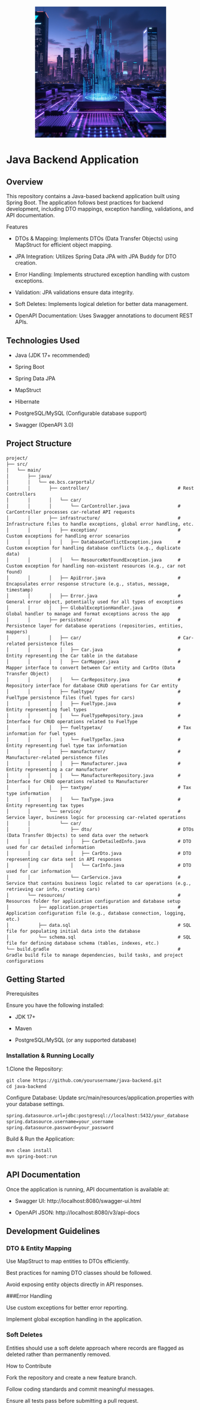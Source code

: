 <div>
  <p align="center">
    <img src="https://github.com/mmeest/Car-Portal/blob/main/java.jpg" height="350px">
  </p>
</div>

# Java Backend Application

##  Overview

This repository contains a Java-based backend application built using Spring Boot. The application follows best practices for backend development, including DTO mappings, exception handling, validations, and API documentation.

Features

* DTOs & Mapping: Implements DTOs (Data Transfer Objects) using MapStruct for efficient object mapping.

* JPA Integration: Utilizes Spring Data JPA with JPA Buddy for DTO creation.

* Error Handling: Implements structured exception handling with custom exceptions.

* Validation: JPA validations ensure data integrity.

* Soft Deletes: Implements logical deletion for better data management.

* OpenAPI Documentation: Uses Swagger annotations to document REST APIs.

## Technologies Used

* Java (JDK 17+ recommended)

* Spring Boot

* Spring Data JPA

* MapStruct

* Hibernate

* PostgreSQL/MySQL (Configurable database support)

* Swagger (OpenAPI 3.0)

## Project Structure

```
project/
├── src/
│   └── main/
│       ├── java/
│       │   └── ee.bcs.carportal/
│       │       ├── controller/                                 # Rest Controllers
│       │       │   └── car/
│       │       │       └── CarController.java                  # CarController processes car-related API requests
│       │       ├── infrastructure/                             # Infrastructure files to handle exceptions, global error handling, etc.
│       │       │   ├── exception/                              # Custom exceptions for handling error scenarios
│       │       │   │   ├── DatabaseConflictException.java      # Custom exception for handling database conflicts (e.g., duplicate data)
│       │       │   │   └── ResourceNotFoundException.java      # Custom exception for handling non-existent resources (e.g., car not found)
│       │       │   ├── ApiError.java                           # Encapsulates error response structure (e.g., status, message, timestamp)
│       │       │   ├── Error.java                              # General error object, potentially used for all types of exceptions
│       │       │   ├── GlobalExceptionHandler.java             # Global handler to manage and format exceptions across the app
│       │       ├── persistence/                                # Persistence layer for database operations (repositories, entities, mappers)
│       │       │   ├── car/                                    # Car-related persistence files
│       │       │   │   ├── Car.java                            # Entity representing the Car table in the database
│       │       │   │   ├── CarMapper.java                      # Mapper interface to convert between Car entity and CarDto (Data Transfer Object)
│       │       │   │   └── CarRepository.java                  # Repository interface for database CRUD operations for Car entity
│       │       │   ├── fueltype/                               # FuelType persistence files (fuel types for cars)
│       │       │   │   ├── FuelType.java                       # Entity representing fuel types
│       │       │   │   └── FuelTypeRepository.java             # Interface for CRUD operations related to FuelType
│       │       │   ├── fueltypetax/                            # Tax information for fuel types
│       │       │   │   └── FuelTypeTax.java                    # Entity representing fuel type tax information
│       │       │   ├── manufacturer/                           # Manufacturer-related persistence files
│       │       │   │   ├── Manufacturer.java                   # Entity representing a car manufacturer
│       │       │   │   └── ManufacturerRepository.java         # Interface for CRUD operations related to Manufacturer
│       │       │   ├── taxtype/                                # Tax type information
│       │       │   │   └── TaxType.java                        # Entity representing tax types
│       │       └── service/                                    # Service layer, business logic for processing car-related operations
│       │           └── car/
│       │               ├── dto/                                # DTOs (Data Transfer Objects) to send data over the network
│       │               │   ├── CarDetailedInfo.java            # DTO used for car detailed information
│       │               │   ├── CarDto.java                     # DTO representing car data sent in API responses
│       │               │   └── CarInfo.java                    # DTO used for car information
│       │               └── CarService.java                     # Service that contains business logic related to car operations (e.g., retrieving car info, creating cars)
│       └── resources/                                          # Resources folder for application configuration and database setup
│           ├── application.properties                          # Application configuration file (e.g., database connection, logging, etc.)
│           ├── data.sql                                        # SQL file for populating initial data into the database
│           └── schema.sql                                      # SQL file for defining database schema (tables, indexes, etc.)
└── build.gradle                                                # Gradle build file to manage dependencies, build tasks, and project configurations

```

## Getting Started

Prerequisites

Ensure you have the following installed:

* JDK 17+

* Maven

* PostgreSQL/MySQL (or any supported database)

### Installation & Running Locally

1.Clone the Repository:

```
git clone https://github.com/yourusername/java-backend.git
cd java-backend
```

Configure Database:
Update src/main/resources/application.properties with your database settings.

```
spring.datasource.url=jdbc:postgresql://localhost:5432/your_database
spring.datasource.username=your_username
spring.datasource.password=your_password
```

Build & Run the Application:

```
mvn clean install
mvn spring-boot:run
```

## API Documentation

Once the application is running, API documentation is available at:

* Swagger UI: http://localhost:8080/swagger-ui.html

* OpenAPI JSON: http://localhost:8080/v3/api-docs

## Development Guidelines

### DTO & Entity Mapping

Use MapStruct to map entities to DTOs efficiently.

Best practices for naming DTO classes should be followed.

Avoid exposing entity objects directly in API responses.

###Error Handling

Use custom exceptions for better error reporting.

Implement global exception handling in the application.

### Soft Deletes

Entities should use a soft delete approach where records are flagged as deleted rather than permanently removed.

How to Contribute

Fork the repository and create a new feature branch.

Follow coding standards and commit meaningful messages.

Ensure all tests pass before submitting a pull request.

